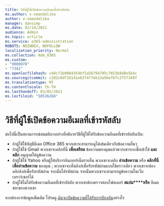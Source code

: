 ```yaml
---
title: วิธีที่ผู้ใช้เปิดข้อความอีเมลที่เข้ารหัสลับ
ms.author: v-smandalika
author: v-smandalika
manager: dansimp
ms.date: 02/24/2021
audience: Admin
ms.topic: article
ms.service: o365-administration
ROBOTS: NOINDEX, NOFOLLOW
localization_priority: Normal
ms.collection: Adm_O365
ms.custom:
- "9000078"
- "7342"
ms.openlocfilehash: c48c71b9084354bf5a56794795c7653b8d8e5b4c
ms.sourcegitcommit: c202c0df2d141e63f4f7eb13a56efbfc2f57348f
ms.translationtype: MT
ms.contentlocale: th-TH
ms.lasthandoff: 03/05/2021
ms.locfileid: "50526268"
---
```

# <a name="how-users-open-an-encrypted-email-message"></a>วิธีที่ผู้ใช้เปิดข้อความอีเมลที่เข้ารหัสลับ

ต่อไปนี้เป็นสถานการณ์สมมติบางอย่างที่อธิบายวิธีที่ผู้ใช้ได้รับข้อความอีเมลที่เข้ารหัสลับเปิด:

- ถ้าผู้ใช้ใช้บัญชีอีเมล Office 365 พวกเขาจะสามารถดูได้เช่นเดียวกับข้อความอื่นๆ
- ถ้าผู้ใช้ใช้ Gmail พวกเขาจะคลิกที่นี่ **เพื่อเตรียม** ข้อความของคุณแล้วพวกเขาจะลงชื่อเข้าใช้ **และคลิก** อนุญาตให้ดูข้อความ
- ถ้าผู้ใช้ใช้ Yahoo หรือผู้ให้บริการอินเทอร์เน็ตรายอื่น พวกเขาจะคลิก **อ่านข้อความ** หรือ **คลิกที่นี่เพื่ออ่านข้อความ** ของคุณ ; พวกเขาจะเห็นลิงก์เพื่อรับรหัสผ่านแบบใช้คราวเดียว พวกเขาจะต้องคลิกลิงก์เพื่อรับรหัสผ่าน จากนั้นใส่รหัสผ่าน จากนั้นพวกเขาจะสามารถดูข้อความในเว็บเบราว์เซอร์ได้
- ถ้าผู้ใช้ไม่ได้รับข้อความอีเมลที่เข้ารหัสลับ พวกเขาต้องตรวจสอบโฟลเดอร์ **สแปม****หรือ** อีเมลขยะของพวกเขา

หากต้องการข้อมูลเพิ่มเติม โปรดดู [ฉันจะเปิดข้อความที่ได้รับการป้องกัน](https://support.microsoft.com/topic/how-do-i-open-a-protected-message-1157a286-8ecc-4b1e-ac43-2a608fbf3098)อย่างไร
